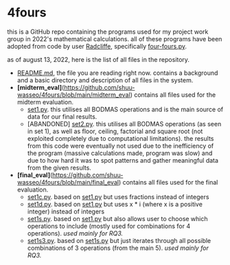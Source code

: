 # 4fours
this is a GitHub repo containing the programs used for my project work group in 2022's mathematical calculations. all of these programs have been adopted from code by user [Radcliffe](https://github.com/Radcliffe), specifically [four-fours.py](https://gist.github.com/Radcliffe/fab1cefe6e2a3a23466539a7ecbc6edb).

as of august 13, 2022, here is the list of all files in the repository.


- [README.md](https://github.com/shuu-wasseo/4fours/blob/main/README.md), the file you are reading right now. contains a background and a basic directory and description of all files in the system.
- **[midterm_eval]**(https://github.com/shuu-wasseo/4fours/blob/main/midterm_eval) contains all files used for the midterm evaluation.
  - [set1.py](https://github.com/shuu-wasseo/4fours/midterm_eval/set1.py). this utilises all BODMAS operations and is the main source of data for our final results.
  - [ABANDONED] [set2.py](https://github.com/shuu-wasseo/4fours/midterm_eval/set2.py). this utilises all BODMAS operations (as seen in set 1), as well as floor, ceiling, factorial and square root (not exploited completely due to computational limitations). the results from this code were eventually not used due to the inefficiency of the program (massive calculations made, program was slow) and due to how hard it was to spot patterns and gather meaningful data from the given results.
- **[final_eval]**(https://github.com/shuu-wasseo/4fours/blob/main/final_eval) contains all files used for the final evaluation.
  - [set1c.py](https://github.com/shuu-wasseo/4fours/final_eval/set1c.py). based on [set1.py](https://github.com/shuu-wasseo/4fours/midterm_eval/set1.py) but uses fractions instead of integers
  - [set1d.py](https://github.com/shuu-wasseo/4fours/final_eval/set1c.py). based on [set1.py](https://github.com/shuu-wasseo/4fours/midterm_eval/set1.py) but uses x * i (where x is a positive integer) instead of integers
  - [set1s.py](https://github.com/shuu-wasseo/4fours/final_eval/set1s.py). based on [set1.py](https://github.com/shuu-wasseo/4fours/midterm_eval/set1.py) but also allows user to choose which operations to include (mostly used for combinations for 4 operations). *used mainly for RQ3.*
  - [set1s3.py](https://github.com/shuu-wasseo/4fours/final_eval/set1s3.py). based on [set1s.py](https://github.com/shuu-wasseo/4fours/final_eval/set1s.py) but just iterates through all possible combinations of 3 operations (from the main 5). *used mainly for RQ3.*
